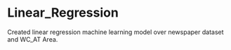 # Linear_Regression

Created linear regression machine learning model over newspaper dataset and WC_AT Area.
